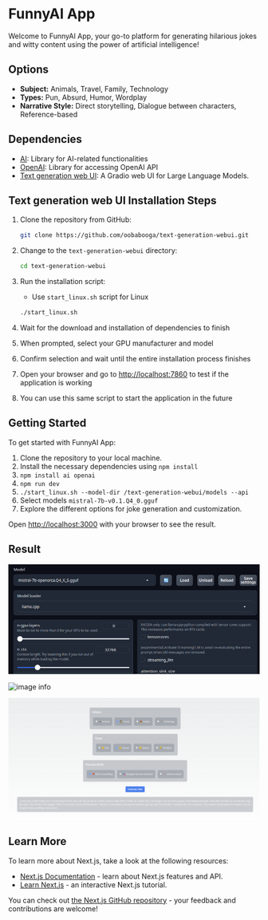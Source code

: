 # FunnyAI App

Welcome to FunnyAI App, your go-to platform for generating hilarious jokes and witty content using the power of artificial intelligence!


## Options

- **Subject:** Animals, Travel, Family, Technology
- **Types:** Pun, Absurd, Humor, Wordplay
- **Narrative Style:** Direct storytelling, Dialogue between characters, Reference-based

## Dependencies

- [AI](https://www.npmjs.com/package/ai): Library for AI-related functionalities
- [OpenAI](https://www.npmjs.com/package/openai): Library for accessing OpenAI API
- [Text generation web UI](https://github.com/oobabooga/text-generation-webui?tab=readme-ov-file#how-to-install): A Gradio web UI for Large Language Models.

## Text generation web UI Installation Steps

1. Clone the repository from GitHub:

   ```bash
   git clone https://github.com/oobabooga/text-generation-webui.git
   ```

2. Change to the `text-generation-webui` directory:

   ```bash
   cd text-generation-webui
   ```

3. Run the installation script:

   * Use `start_linux.sh` script for Linux

   ```bash
   ./start_linux.sh
   ```

4. Wait for the download and installation of dependencies to finish

5. When prompted, select your GPU manufacturer and model

6. Confirm selection and wait until the entire installation process finishes

7. Open your browser and go to <http://localhost:7860> to test if the application is working

8. You can use this same script to start the application in the future


## Getting Started

To get started with FunnyAI App:

1. Clone the repository to your local machine.
2. Install the necessary dependencies using ``` npm install ```
3. ``` npm install ai openai ```
4. ``` npm run dev ``` 
5. ```./start_linux.sh --model-dir /text-generation-webui/models --api ```
6. Select models ``` mistral-7b-v0.1.Q4_0.gguf ``` 
7. Explore the different options for joke generation and customization.

Open [http://localhost:3000](http://localhost:3000) with your browser to see the result.

## Result 

![image info](images/week2-01.png)

![image info](images/week2-02.png)

![image info](images/result-week2.png)

## Learn More

To learn more about Next.js, take a look at the following resources:

- [Next.js Documentation](https://nextjs.org/docs) - learn about Next.js features and API.
- [Learn Next.js](https://nextjs.org/learn) - an interactive Next.js tutorial.

You can check out [the Next.js GitHub repository](https://github.com/vercel/next.js/) - your feedback and contributions are welcome!

